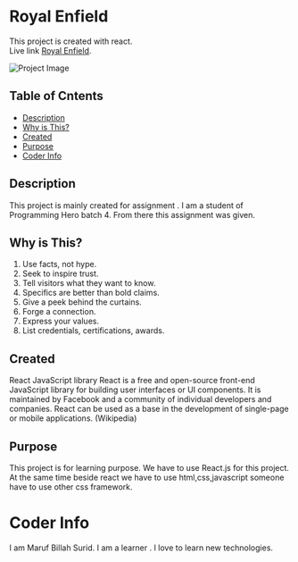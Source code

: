 # Royal Enfield

This project is created with react. <br/>
Live link [Royal Enfield](https://royal-enfield-a8c34.web.app/).

![Project Image](https://c4.wallpaperflare.com/wallpaper/111/745/193/reactjs-javascript-programming-programming-language-hd-wallpaper-preview.jpg)

## Table of Cntents

- [Description](#description)
- [Why is This?](#why)
- [Created](#created)
- [Purpose](#purpose)
- [Coder Info](#coder-info)


## Description

This project is mainly created for assignment . I am a student of Programming Hero batch 4. From there this assignment was given.

## Why is This?
1. Use facts, not hype.
2. Seek to inspire trust.
3. Tell visitors what they want to know.
4. Specifics are better than bold claims.
5. Give a peek behind the curtains.
6. Forge a connection.
7. Express your values.
8. List credentials, certifications, awards.

## Created

React
JavaScript library
React is a free and open-source front-end JavaScript library for building user interfaces or UI components. It is maintained by Facebook and a community of individual developers and companies. React can be used as a base in the development of single-page or mobile applications. (Wikipedia)

## Purpose

This project is for learning purpose. We have to use React.js for this project. At the same time beside react we have to use html,css,javascript someone have to use other css framework.

# Coder Info

I am Maruf Billah Surid. I am a learner . I love to learn new technologies.



